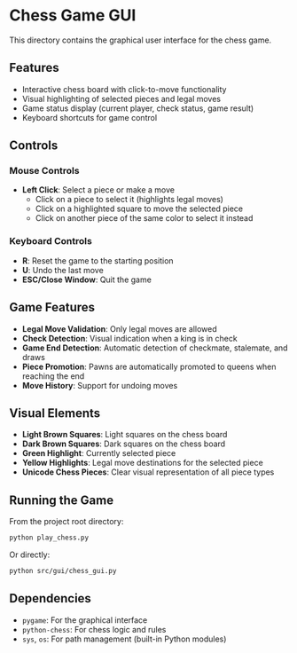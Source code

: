 # Chess Game GUI

This directory contains the graphical user interface for the chess game.

## Features

- Interactive chess board with click-to-move functionality
- Visual highlighting of selected pieces and legal moves
- Game status display (current player, check status, game result)
- Keyboard shortcuts for game control

## Controls

### Mouse Controls
- **Left Click**: Select a piece or make a move
  - Click on a piece to select it (highlights legal moves)
  - Click on a highlighted square to move the selected piece
  - Click on another piece of the same color to select it instead

### Keyboard Controls
- **R**: Reset the game to the starting position
- **U**: Undo the last move
- **ESC/Close Window**: Quit the game

## Game Features

- **Legal Move Validation**: Only legal moves are allowed
- **Check Detection**: Visual indication when a king is in check
- **Game End Detection**: Automatic detection of checkmate, stalemate, and draws
- **Piece Promotion**: Pawns are automatically promoted to queens when reaching the end
- **Move History**: Support for undoing moves

## Visual Elements

- **Light Brown Squares**: Light squares on the chess board
- **Dark Brown Squares**: Dark squares on the chess board
- **Green Highlight**: Currently selected piece
- **Yellow Highlights**: Legal move destinations for the selected piece
- **Unicode Chess Pieces**: Clear visual representation of all piece types

## Running the Game

From the project root directory:

```bash
python play_chess.py
```

Or directly:

```bash
python src/gui/chess_gui.py
```

## Dependencies

- `pygame`: For the graphical interface
- `python-chess`: For chess logic and rules
- `sys`, `os`: For path management (built-in Python modules)
